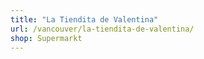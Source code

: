 ```yaml
---
title: "La Tiendita de Valentina"
url: /vancouver/la-tiendita-de-valentina/
shop: Supermarkt
---
```

